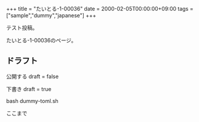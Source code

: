 +++
title = "たいとる-1-00036"
date = 2000-02-05T00:00:00+09:00
tags = ["sample","dummy","japanese"]
+++

テスト投稿。

たいとる-1-00036のページ。


## ドラフト

公開する
draft = false

下書き
draft = true

bash dummy-toml.sh

ここまで
